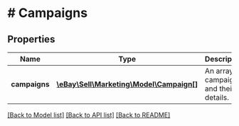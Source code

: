 # # Campaigns

## Properties

Name | Type | Description | Notes
------------ | ------------- | ------------- | -------------
**campaigns** | [**\eBay\Sell\Marketing\Model\Campaign[]**](Campaign.md) | An array of campaigns and their details. | [optional]

[[Back to Model list]](../../README.md#models) [[Back to API list]](../../README.md#endpoints) [[Back to README]](../../README.md)
